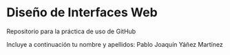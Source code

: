 # Diseño de Interfaces Web
Repositorio para la práctica de uso de GitHub

Incluye a continuación tu nombre y apellidos:
Pablo Joaquín Yáñez Martínez
